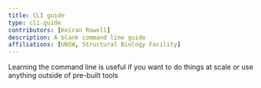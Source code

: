 ```yaml
---
title: CLI guide 
type: cli-guide 
contributors: [Keiran Rowell]
description: A blank command line guide   
affiliations: [UNSW, Structural Biology Facility]
---
```


Learning the command line is useful if you want to do things at scale or use anything outside of pre-built tools 
